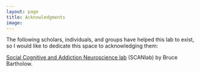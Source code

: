 ```yaml
---
layout: page
title: Acknowledgments
image: 
---
```



The following scholars, individuals, and groups have helped this lab to exist, so I would like to dedicate this space to acknowledging them:

[Social Cognitive and Addiction Neuroscience lab](https://www.scanlab.page/) (SCANlab) by Bruce Bartholow.

